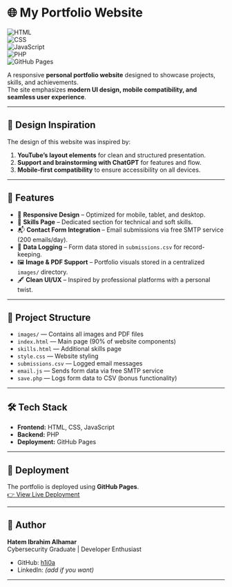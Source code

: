 # 🌐 My Portfolio Website  

![HTML](https://img.shields.io/badge/HTML-5-orange?logo=html5&logoColor=white)  
![CSS](https://img.shields.io/badge/CSS-3-blue?logo=css3&logoColor=white)  
![JavaScript](https://img.shields.io/badge/JavaScript-ES6-yellow?logo=javascript&logoColor=black)  
![PHP](https://img.shields.io/badge/PHP-8.0-purple?logo=php&logoColor=white)  
![GitHub Pages](https://img.shields.io/badge/Deployed-GitHub%20Pages-brightgreen?logo=github&logoColor=white)  

A responsive **personal portfolio website** designed to showcase projects, skills, and achievements.  
The site emphasizes **modern UI design, mobile compatibility, and seamless user experience**.  

---

## 📐 Design Inspiration  

The design of this website was inspired by:  
1. **YouTube’s layout elements** for clean and structured presentation.  
2. **Support and brainstorming with ChatGPT** for features and flow.  
3. **Mobile-first compatibility** to ensure accessibility on all devices.  

---

## 🚀 Features  

- 📱 **Responsive Design** – Optimized for mobile, tablet, and desktop.  
- 📂 **Skills Page** – Dedicated section for technical and soft skills.  
- 📬 **Contact Form Integration** – Email submissions via free SMTP service (200 emails/day).  
- 💾 **Data Logging** – Form data stored in `submissions.csv` for record-keeping.  
- 🖼️ **Image & PDF Support** – Portfolio visuals stored in a centralized `images/` directory.  
- 🖋️ **Clean UI/UX** – Inspired by professional platforms with a personal twist.  

---

## 📁 Project Structure  

- `images/` — Contains all images and PDF files  
- `index.html` — Main page (90% of website components)  
- `skills.html` — Additional skills page  
- `style.css` — Website styling  
- `submissions.csv` — Logged email messages  
- `email.js` — Sends form data via free SMTP service  
- `save.php` — Logs form data to CSV (bonus functionality)  

---

## 🛠️ Tech Stack  

- **Frontend:** HTML, CSS, JavaScript  
- **Backend:** PHP  
- **Deployment:** GitHub Pages

---

## 🔗 Deployment  

The portfolio is deployed using **GitHub Pages**.  
[👉 View Live Deployment](https://h1i0a.github.io/hatem-project/)  

---

## 👤 Author  

**Hatem Ibrahim Alhamar**  
Cybersecurity Graduate | Developer Enthusiast  
- GitHub: [h1i0a](https://github.com/h1i0a)  
- LinkedIn: _(add if you want)_  

---

